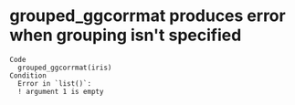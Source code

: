 # grouped_ggcorrmat produces error when grouping isn't specified

    Code
      grouped_ggcorrmat(iris)
    Condition
      Error in `list()`:
      ! argument 1 is empty

